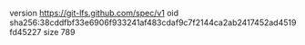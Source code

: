version https://git-lfs.github.com/spec/v1
oid sha256:38cddfbf33e6906f933241af483cdaf9c7f2144ca2ab2417452ad4519fd45227
size 789
